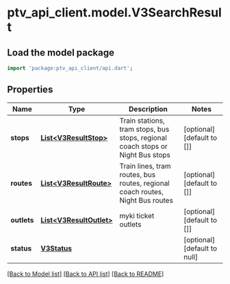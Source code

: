 # ptv_api_client.model.V3SearchResult

## Load the model package
```dart
import 'package:ptv_api_client/api.dart';
```

## Properties
Name | Type | Description | Notes
------------ | ------------- | ------------- | -------------
**stops** | [**List&lt;V3ResultStop&gt;**](V3ResultStop.md) | Train stations, tram stops, bus stops, regional coach stops or Night Bus stops | [optional] [default to []]
**routes** | [**List&lt;V3ResultRoute&gt;**](V3ResultRoute.md) | Train lines, tram routes, bus routes, regional coach routes, Night Bus routes | [optional] [default to []]
**outlets** | [**List&lt;V3ResultOutlet&gt;**](V3ResultOutlet.md) | myki ticket outlets | [optional] [default to []]
**status** | [**V3Status**](V3Status.md) |  | [optional] [default to null]

[[Back to Model list]](../README.md#documentation-for-models) [[Back to API list]](../README.md#documentation-for-api-endpoints) [[Back to README]](../README.md)


